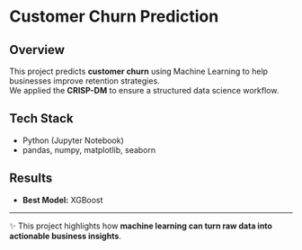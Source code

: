 # Customer Churn Prediction

## Overview
This project predicts **customer churn** using Machine Learning to help businesses improve retention strategies.  
We applied the **CRISP-DM** to ensure a structured data science workflow.  

## Tech Stack
- Python (Jupyter Notebook)  
- pandas, numpy, matplotlib, seaborn   

## Results
- **Best Model:** XGBoost
  
---
✨ This project highlights how **machine learning can turn raw data into actionable business insights**.
